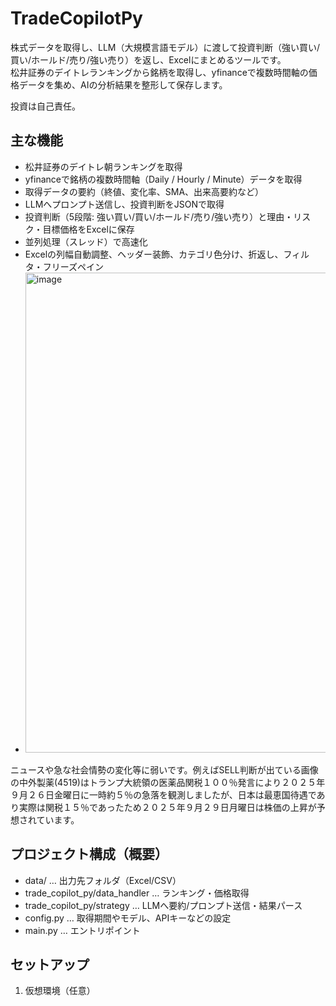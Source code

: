 # TradeCopilotPy

株式データを取得し、LLM（大規模言語モデル）に渡して投資判断（強い買い/買い/ホールド/売り/強い売り）を返し、Excelにまとめるツールです。  
松井証券のデイトレランキングから銘柄を取得し、yfinanceで複数時間軸の価格データを集め、AIの分析結果を整形して保存します。

投資は自己責任。

## 主な機能

- 松井証券のデイトレ朝ランキングを取得
- yfinanceで銘柄の複数時間軸（Daily / Hourly / Minute）データを取得
- 取得データの要約（終値、変化率、SMA、出来高要約など）
- LLMへプロンプト送信し、投資判断をJSONで取得
- 投資判断（5段階: 強い買い/買い/ホールド/売り/強い売り）と理由・リスク・目標価格をExcelに保存
- 並列処理（スレッド）で高速化
- Excelの列幅自動調整、ヘッダー装飾、カテゴリ色分け、折返し、フィルタ・フリーズペイン
- <img width="1627" height="768" alt="image" src="https://github.com/user-attachments/assets/f88ef1e2-36df-4c8f-b05e-207deaec5c6c" />

ニュースや急な社会情勢の変化等に弱いです。例えばSELL判断が出ている画像の中外製薬(4519)はトランプ大統領の医薬品関税１００％発言により２０２５年９月２６日金曜日に一時約５％の急落を観測しましたが、日本は最恵国待遇であり実際は関税１５％であったため２０２５年９月２９日月曜日は株価の上昇が予想されています。


## プロジェクト構成（概要）

- data/ … 出力先フォルダ（Excel/CSV）
- trade_copilot_py/data_handler … ランキング・価格取得
- trade_copilot_py/strategy … LLMへ要約/プロンプト送信・結果パース
- config.py … 取得期間やモデル、APIキーなどの設定
- main.py … エントリポイント

## セットアップ

1) 仮想環境（任意）
